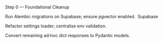 Step 0 — Foundational Cleanup

 Run Alembic migrations on Supabase; ensure pgvector enabled. 
Supabase

 Refactor settings loader; centralise env validation.

 Convert remaining ad‑hoc dict responses to Pydantic models.